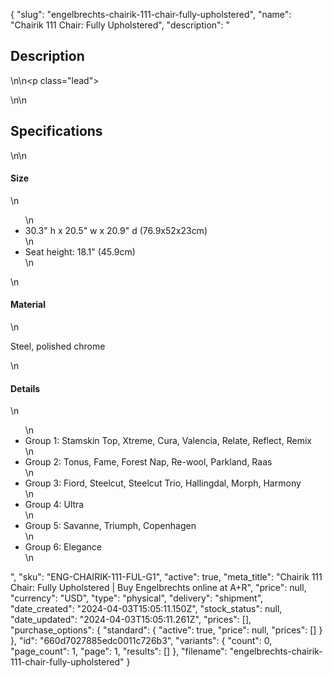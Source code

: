 {
  "slug": "engelbrechts-chairik-111-chair-fully-upholstered",
  "name": "Chairik 111 Chair: Fully Upholstered",
  "description": "<h2>Description</h2>\n<!-- split -->\n<p class=\"lead\"></p>\n<!-- split -->\n<h2>Specifications</h2>\n<!-- split -->\n<h4>Size</h4>\n<ul>\n<li>30.3\" h x 20.5\" w x 20.9\" d (76.9x52x23cm)</li>\n<li>Seat height: 18.1\" (45.9cm)</li>\n</ul>\n<h4>Material</h4>\n<p>Steel, polished chrome</p>\n<h4>Details</h4>\n<ul>\n<li>Group 1: Stamskin Top, Xtreme, Cura, Valencia, Relate, Reflect, Remix</li>\n<li>Group 2: Tonus, Fame, Forest Nap, Re-wool, Parkland, Raas</li>\n<li>Group 3: Fiord, Steelcut, Steelcut Trio, Hallingdal, Morph, Harmony</li>\n<li>Group 4: Ultra</li>\n<li>Group 5: Savanne, Triumph, Copenhagen</li>\n<li>Group 6: Elegance</li>\n</ul>",
  "sku": "ENG-CHAIRIK-111-FUL-G1",
  "active": true,
  "meta_title": "Chairik 111 Chair: Fully Upholstered | Buy Engelbrechts online at A+R",
  "price": null,
  "currency": "USD",
  "type": "physical",
  "delivery": "shipment",
  "date_created": "2024-04-03T15:05:11.150Z",
  "stock_status": null,
  "date_updated": "2024-04-03T15:05:11.261Z",
  "prices": [],
  "purchase_options": {
    "standard": {
      "active": true,
      "price": null,
      "prices": []
    }
  },
  "id": "660d7027885edc0011c726b3",
  "variants": {
    "count": 0,
    "page_count": 1,
    "page": 1,
    "results": []
  },
  "filename": "engelbrechts-chairik-111-chair-fully-upholstered"
}